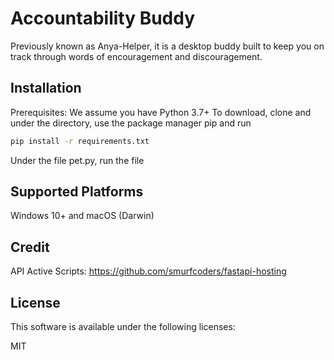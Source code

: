 
# Accountability Buddy

Previously known as Anya-Helper, it is a desktop buddy built to keep you on track through words of encouragement and discouragement. 


## Installation 

Prerequisites: We assume you have Python 3.7+
To download, clone and under the directory, use the package manager pip and run
``` bash
pip install -r requirements.txt
```

Under the file pet.py, run the file 

## Supported Platforms

Windows 10+ and macOS (Darwin)

## Credit

API Active Scripts: https://github.com/smurfcoders/fastapi-hosting

## License

This software is available under the following licenses:

MIT